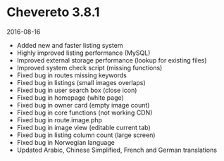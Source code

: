 # Chevereto 3.8.1

2016-08-16

- Added new and faster listing system
- Highly improved listing performance (MySQL)
- Improved external storage performance (lookup for existing files)
- Improved system check script (missing functions)
- Fixed bug in routes missing keywords
- Fixed bug in listings (small images overlaps)
- Fixed bug in user search box (close icon)
- Fixed bug in homepage (white page)
- Fixed bug in owner card (empty image count)
- Fixed bug in core functions (not working CDN)
- Fixed bug in route.image.php
- Fixed bug in image view (editable current tab)
- Fixed bug in listing column count (large screen)
- Fixed bug in Norwegian language
- Updated Arabic, Chinese Simplified, French and German translations
